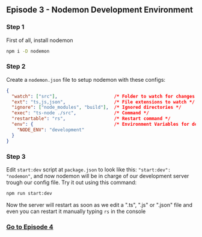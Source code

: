## Episode 3 - Nodemon Development Environment

### Step 1
First of all, install nodemon
```sh
npm i -D nodemon
```

### Step 2
Create a `nodemon.json` file to setup nodemon with these configs:
```json
{
  "watch": ["src"],                     /* Folder to watch for changes */
  "ext": "ts,js,json",                  /* File extensions to watch */
  "ignore": ["node_modules", "build"],  /* Ignored directories */
  "exec": "ts-node ./src",              /* Command */
  "restartable": "rs",                  /* Restart command */
  "env": {                              /* Environment Variables for development */
    "NODE_ENV": "development"
  }
}
```

### Step 3
Edit `start:dev` script at `package.json` to look like this: `"start:dev": "nodemon"`, and now nodemon will be in charge of our development server trough our config file. Try it out using this command:
```sh
npm run start:dev
```
Now the server will restart as soon as we edit a ".ts", ".js" or ".json" file and even you can restart it manually typing `rs` in the console

### [Go to Episode 4](./%5B4%5D%20Testing.md)